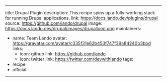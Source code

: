 
---
title: Drupal Plugin
description: This recipe spins up a fully-working stack for running Drupal applications.
link: https://docs.lando.dev/plugins/drupal
source: https://github.com/lando/drupal
image: https://docs.lando.dev/drupal/images/drupalicon.png
maintainers:
  - name: Team Lando
    avatar: https://gravatar.com/avatar/c335f31e62b453f747f39a84240b3bbd
    links:
      - icon: github
        link: https://github.com/lando
      - icon: twitter
        link: https://twitter.com/devwithlando
tags:
  - recipe
  - official
---

